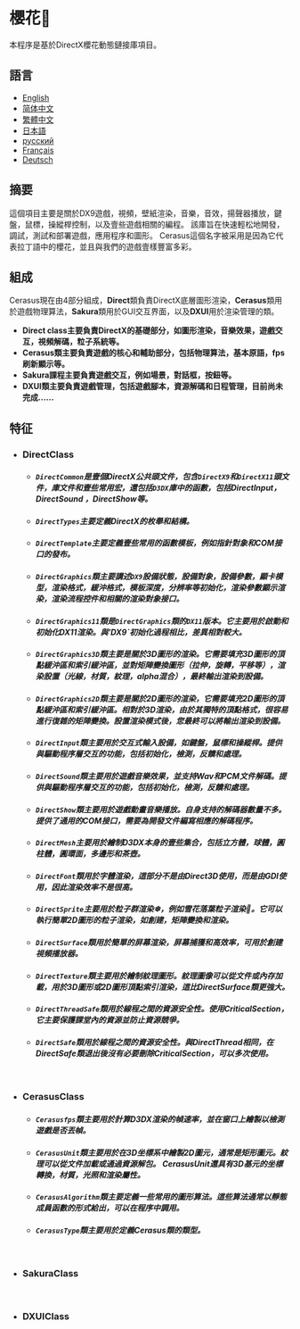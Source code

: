 # 櫻花🌸
本程序是基於DirectX櫻花動態鏈接庫項目。

## 語言
  * [English](https://github.com/Alopex6414/Cerasus/blob/master/README.md)
  * [简体中文](https://github.com/Alopex6414/Cerasus/blob/master/README_ZH_CN.md)
  * [繁體中文](https://github.com/Alopex6414/Cerasus/blob/master/README_ZH_TW.md)
  * [日本語](https://github.com/Alopex6414/Cerasus/blob/master/README_JA_JP.md)
  * [русский](https://github.com/Alopex6414/Cerasus/blob/master/README_RU_RU.md)
  * [Français](https://github.com/Alopex6414/Cerasus/blob/master/README_FR_FR.md)
  * [Deutsch](https://github.com/Alopex6414/Cerasus/blob/master/README_DE_DE.md)

## 摘要
這個項目主要是關於DX9遊戲，視頻，壁紙渲染，音樂，音效，揚聲器播放，鍵盤，鼠標，操縱桿控制，以及壹些遊戲相關的編程。 該庫旨在快速輕松地開發，調試，測試和部署遊戲，應用程序和圖形。 Cerasus這個名字被采用是因為它代表拉丁語中的櫻花，並且與我們的遊戲壹樣豐富多彩。

## 組成
Cerasus現在由4部分組成，**Direct**類負責DirectX底層圖形渲染，**Cerasus**類用於遊戲物理算法，**Sakura**類用於GUI交互界面，以及**DXUI**用於渲染管理的類。
* **Direct class主要負責DirectX的基礎部分，如圖形渲染，音樂效果，遊戲交互，視頻解碼，粒子系統等。**
* **Cerasus類主要負責遊戲的核心和輔助部分，包括物理算法，基本原語，fps刷新顯示等。**
* **Sakura課程主要負責遊戲交互，例如場景，對話框，按鈕等。**
* **DXUI類主要負責遊戲管理，包括遊戲腳本，資源解碼和日程管理，目前尚未完成......**

## 特征
  * ### DirectClass
    * #### *`DirectCommon`是壹個DirectX公共頭文件，包含`DirectX9`和`DirectX11`頭文件，庫文件和壹些常用宏，還包括`D3DX`庫中的函數，包括DirectInput，DirectSound ，DirectShow等。*
    * #### *`DirectTypes`主要定義DirectX的枚舉和結構。*
    * #### *`DirectTemplate`主要定義壹些常用的函數模板，例如指針對象和COM接口的發布。*
    * #### *`DirectGraphics`類主要講述`DX9`設備狀態，設備對象，設備參數，顯卡模型，渲染格式，緩沖格式，模板深度，分辨率等初始化，渲染參數顯示渲染，渲染流程控件和相關的渲染對象接口。*
    * #### *`DirectGraphics11`類是`DirectGraphics`類的`DX11`版本。它主要用於啟動和初始化DX11渲染。與'DX9`初始化過程相比，差異相對較大。*
    * #### *`DirectGraphics3D`類主要是關於3D圖形的渲染。它需要填充3D圖形的頂點緩沖區和索引緩沖區，並對矩陣變換圖形（拉伸，旋轉，平移等），渲染設置（光線，材質，紋理，alpha混合），最終輸出渲染到設備。*
    * #### *`DirectGraphics2D`類主要是關於2D圖形的渲染，它需要填充2D圖形的頂點緩沖區和索引緩沖區。相對於3D渲染，由於其獨特的頂點格式，很容易進行復雜的矩陣變換。設置渲染模式後，您最終可以將輸出渲染到設備。*
    * #### *`DirectInput`類主要用於交互式輸入設備，如鍵盤，鼠標和操縱桿。提供與驅動程序層交互的功能，包括初始化，檢測，反饋和處理。*
    * #### *`DirectSound`類主要用於遊戲音樂效果，並支持Wav和PCM文件解碼。提供與驅動程序層交互的功能，包括初始化，檢測，反饋和處理。*
    * #### *`DirectShow`類主要用於遊戲動畫音樂播放。自身支持的解碼器數量不多。提供了通用的COM接口，需要為開發文件編寫相應的解碼程序。*
    * #### *`DirectMesh`主要用於繪制D3DX本身的壹些集合，包括立方體，球體，圓柱體，圓環面，多邊形和茶壺。*
    * #### *`DirectFont`類用於字體渲染，這部分不是由Direct3D使用，而是由GDI使用，因此渲染效率不是很高。*
    * #### *`DirectSprite`主要用於粒子群渲染❄，例如雪花落葉粒子渲染🍂。它可以執行簡單2D圖形的粒子渲染，如創建，矩陣變換和渲染。*
    * #### *`DirectSurface`類用於簡單的屏幕渲染，屏幕捕獲和高效率，可用於創建視頻播放器。*
    * #### *`DirectTexture`類主要用於繪制紋理圖形。紋理圖像可以從文件或內存加載，用於3D圖形或2D圖形頂點索引渲染，這比DirectSurface類更強大。*
    * #### *`DirectThreadSafe`類用於線程之間的資源安全性。使用CriticalSection，它主要保護課堂內的資源並防止資源競爭。*
    * #### *`DirectSafe`類用於線程之間的資源安全性。與DirectThread相同，在DirectSafe類退出後沒有必要刪除CriticalSection，可以多次使用。*
    &nbsp;
  * ### CerasusClass
    * #### *`Cerasusfps`類主要用於計算D3DX渲染的幀速率，並在窗口上繪製以檢測遊戲是否丟幀。*
    * #### *`CerasusUnit`類主要用於在3D坐標系中繪製2D圖元，通常是矩形圖元。紋理可以從文件加載或通過資源解包。 CerasusUnit還具有3D基元的坐標轉換，材質，光照和渲染屬性。*
    * #### *`CerasusAlgorithm`類主要定義一些常用的圖形算法。這些算法通常以靜態成員函數的形式給出，可以在程序中調用。*
    * #### *`CerasusType`類主要用於定義Cerasus類的類型。*
    &nbsp;
  * ### SakuraClass
    &nbsp;
  * ### DXUIClass
    &nbsp;
